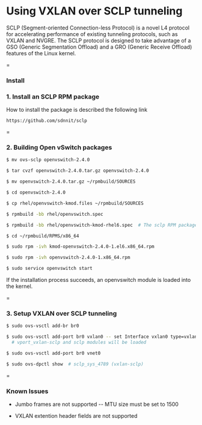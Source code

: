 Using VXLAN over SCLP tunneling
===============================

SCLP (Segment-oriented Connection-less Protocol) is a novel L4 protocol 
for accelerating performance of existing tunneling protocols, such as 
VXLAN and NVGRE. The SCLP protocol is designed to take advantage of 
a GSO (Generic Segmentation Offload) and a GRO (Generic Receive Offload) 
features of the Linux kernel.


=
### Install

### 1. Install an SCLP RPM package

How to install the package is described the following link

    https://github.com/sdnnit/sclp


=
### 2. Building Open vSwitch packages

```sh
$ mv ovs-sclp openvswitch-2.4.0

$ tar cvzf openvswitch-2.4.0.tar.gz openvswitch-2.4.0

$ mv openvswitch-2.4.0.tar.gz ~/rpmbuild/SOURCES

$ cd openvswitch-2.4.0

$ cp rhel/openvswitch-kmod.files ~/rpmbuild/SOURCES

$ rpmbuild -bb rhel/openvswitch.spec

$ rpmbuild -bb rhel/openvswitch-kmod-rhel6.spec  # The sclp RPM package must be installed in advance

$ cd ~/rpmbuild/RPMS/x86_64

$ sudo rpm -ivh kmod-openvswitch-2.4.0-1.el6.x86_64.rpm 

$ sudo rpm -ivh openvswitch-2.4.0-1.x86_64.rpm

$ sudo service openvswitch start 
```

If the installation process succeeds, an openvswitch module is loaded into the kernel.


=
### 3. Setup VXLAN over SCLP tunneling


```sh
$ sudo ovs-vsctl add-br br0

$ sudo ovs-vsctl add-port br0 vxlan0 -- set Interface vxlan0 type=vxlan-sclp options:remote_ip=x.x.x.x   
  # vport_vxlan-sclp and sclp modules will be loaded

$ sudo ovs-vsctl add-port br0 vnet0

$ sudo ovs-dpctl show  # sclp_sys_4789 (vxlan-sclp) 
```

=
### Known Issues

- Jumbo frames are not supported
-- MTU size must be set to 1500

- VXLAN extention header fields are not supported

